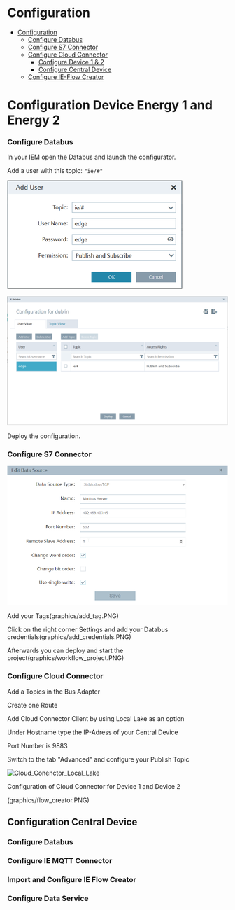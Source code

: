 # Configuration

- [Configuration](#configuration)
    - [Configure Databus](#configure-databus)
    - [Configure S7 Connector](#configure-s7connector)
    - [Configure Cloud Connector ](#configure-cloudconnector)
      - [Configure Device 1 & 2](#configure-cloudconnector-send-data)
      - [Configure Central Device](#configure-central-get-data)
    - [Configure IE-Flow Creator](#ie-flow-creator)
   
# Configuration Device Energy 1 and Energy 2 

### Configure Databus

In your IEM open the Databus and launch the configurator.

Add a user with this topic:
`"ie/#"`

![ie_databus_user](graphics/IE_Databus_User.PNG)

![ie_databus](graphics/IE_Databus.PNG)

Deploy the configuration.

### Configure S7 Connector

![](graphics/add_data_source.PNG)

Add your Tags(graphics/add_tag.PNG) 

Click on the right corner Settings and add your Databus credentials(graphics/add_credentials.PNG)

Afterwards you can deploy and start the project(graphics/workflow_project.PNG)


### Configure Cloud Connector 

Add a Topics in the Bus Adapter

Create one Route

Add Cloud Connector Client by using Local Lake as an option

Under Hostname type the IP-Adress of your Central Device

Port Number is 9883 

Switch to the tab "Advanced" and configure your Publish Topic

![Cloud_Conenctor_Local_Lake](graphics/.PNG)


Configuration of Cloud Connector for Device 1 and Device 2 

(graphics/flow_creator.PNG)

## Configuration Central Device 


### Configure Databus

### 

### Configure IE MQTT Connector

### Import and Configure IE Flow Creator

### Configure Data Service

